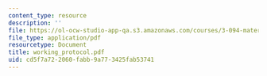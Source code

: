 ```yaml
---
content_type: resource
description: ''
file: https://ol-ocw-studio-app-qa.s3.amazonaws.com/courses/3-094-materials-in-human-experience-spring-2004/cd5f7a722060fabb9a773425fab53741_working_protocol.pdf
file_type: application/pdf
resourcetype: Document
title: working_protocol.pdf
uid: cd5f7a72-2060-fabb-9a77-3425fab53741
---
```

